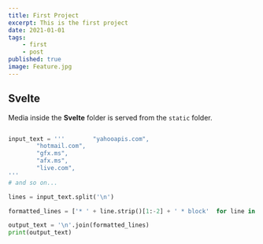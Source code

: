 ```yaml
---
title: First Project
excerpt: This is the first project
date: 2021-01-01
tags:
    - first
    - post
published: true
image: Feature.jpg
---
```


## Svelte

Media inside the **Svelte** folder is served from the `static` folder.

```python

input_text = '''        "yahooapis.com",
        "hotmail.com",
        "gfx.ms",
        "afx.ms",
        "live.com",
'''
# and so on...

lines = input_text.split('\n')

formatted_lines = ['* ' + line.strip()[1:-2] + ' * block'  for line in lines if line]

output_text = '\n'.join(formatted_lines)
print(output_text)

```
